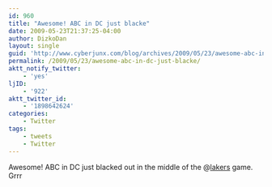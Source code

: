 ```yaml
---
id: 960
title: "Awesome! ABC in DC just blacke"
date: 2009-05-23T21:37:25-04:00
author: DizkoDan
layout: single
guid: 'http://www.cyberjunx.com/blog/archives/2009/05/23/awesome-abc-in-dc-just-blacke/'
permalink: /2009/05/23/awesome-abc-in-dc-just-blacke/
aktt_notify_twitter:
    - 'yes'
ljID:
    - '922'
aktt_twitter_id:
    - '1898642624'
categories:
    - Twitter
tags:
    - tweets
    - Twitter
---
```


Awesome! ABC in DC just blacked out in the middle of the @[lakers](http://twitter.com/lakers) game. Grrr